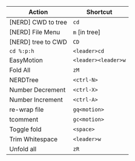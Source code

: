 | Action             | Shortcut
| ---                | ---
| [NERD] CWD to tree | `cd`
| [NERD] File Menu   | `m` [in tree]
| [NERD] tree to CWD | `CD`
| `cd %:p:h`         | `<leader>cd`
| EasyMotion         | `<leader><leader>w`
| Fold All           | `zM`
| NERDTree           | `<ctrl-N>`
| Number Decrement   | `<ctrl-X>`
| Number Increment   | `<ctrl-A>`
| re-wrap file       | `gq<motion>`
| tcomment           | `gc<motion>`
| Toggle fold        | `<space>`
| Trim Whitespace    | `<leader>w`
| Unfold all         | `zR`
